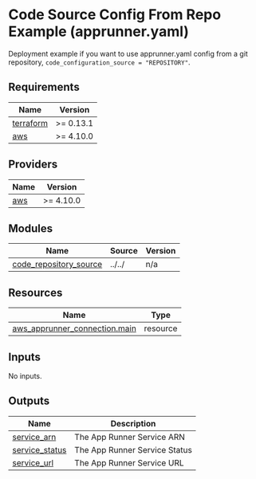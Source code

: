 # Code Source Config From Repo Example (apprunner.yaml)
Deployment example if you want to use apprunner.yaml config from a git repository, `code_configuration_source = "REPOSITORY"`.

<!-- BEGINNING OF PRE-COMMIT-TERRAFORM DOCS HOOK -->
## Requirements

| Name | Version |
|------|---------|
| <a name="requirement_terraform"></a> [terraform](#requirement\_terraform) | >= 0.13.1 |
| <a name="requirement_aws"></a> [aws](#requirement\_aws) | >= 4.10.0 |

## Providers

| Name | Version |
|------|---------|
| <a name="provider_aws"></a> [aws](#provider\_aws) | >= 4.10.0 |

## Modules

| Name | Source | Version |
|------|--------|---------|
| <a name="module_code_repository_source"></a> [code\_repository\_source](#module\_code\_repository\_source) | ../../ | n/a |

## Resources

| Name | Type |
|------|------|
| [aws_apprunner_connection.main](https://registry.terraform.io/providers/hashicorp/aws/latest/docs/resources/apprunner_connection) | resource |

## Inputs

No inputs.

## Outputs

| Name | Description |
|------|-------------|
| <a name="output_service_arn"></a> [service\_arn](#output\_service\_arn) | The App Runner Service ARN |
| <a name="output_service_status"></a> [service\_status](#output\_service\_status) | The App Runner Service Status |
| <a name="output_service_url"></a> [service\_url](#output\_service\_url) | The App Runner Service URL |
<!-- END OF PRE-COMMIT-TERRAFORM DOCS HOOK -->
